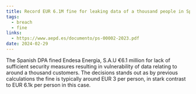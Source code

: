 ```yaml
---
title: Record EUR 6.1M fine for leaking data of a thousand people in Spain
tags:
  - breach
  - fine
links:
  - https://www.aepd.es/documento/ps-00002-2023.pdf
date: 2024-02-29
---
```

The Spanish DPA fined Endesa Energía, S.A.U €6.1 million for lack of sufficient security measures resulting in vulnerability of data relating to around a thousand customers. The decisions stands out as by previous calculations the fine is typically around EUR 3 per person, in stark contrast to EUR 6.1k per person in this case.